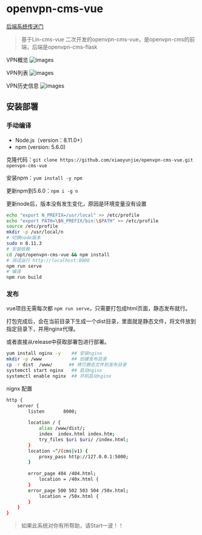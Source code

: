# openvpn-cms-vue

[后端系统传送门](https://github.com/xiaoyunjie/openvpn-cms-flask)

>基于Lin-cms-vue 二次开发的openvpn-cms-vue，是openvpn-cms的前端，后端是openvpn-cms-flask

VPN概览
![images](images/openvpn-1.png)

VPN列表
![images](images/openvpn-2.png)

VPN历史信息
![images](images/openvpn-3.png)


## 安装部署

### 手动编译
- Node.js（version：8.11.0+）
- npm (version: 5.6.0) 

克隆代码：`git clone https://github.com/xiaoyunjie/openvpn-cms-vue.git  openvpn-cms-vue`

安装npm：`yum install -y npm`

更新npm到5.6.0：`npm i -g n`

更新node后，版本没有发生变化，原因是环境变量没有设置
```bash
echo "export N_PREFIX=/usr/local" >> /etc/profile
echo "export PATH=\$N_PREFIX/bin:\$PATH" >> /etc/profile
source /etc/profile
mkdir -p /usr/local/n
# 切换node版本
sudo n 8.11.3
# 安装依赖
cd /opt/openvpn-cms-vue && npm install
# 测试运行 http://localhost:8000
npm run serve
# 编译
npm run build
```


### 发布
vue项目无需每次都 `npm run serve`，只需要打包成html页面，静态发布就行。

打包完成后，会在当前目录下生成一个dist目录，里面就是静态文件，将文件放到指定目录下，并用nginx代理。

或者直接从release中获取部署包进行部署。

```bash
yum install nginx -y    ## 安装nginx
mkdir -p /www           ## 创建发布目录
cp -r dist  /www/      ## 拷贝静态文件到发布目录
systemctl start nginx   ## 启动nginx
systemctl enable nginx  ## 开机启动nginx
```

nignx 配置
```bash
http {
    server {
        listen       8000;
    
        location / {
            alias /www/dist/;
            index  index.html index.htm;
            try_files $uri $uri/ /index.html;
        }
        location ~^/(cms|v1) {
            proxy_pass http://127.0.0.1:5000;
        }
    
        error_page 404 /404.html;
            location = /40x.html {
        }
        error_page 500 502 503 504 /50x.html;
            location = /50x.html {
        }
    }
}
```


> 如果此系统对你有所帮助，请Start一波！！
